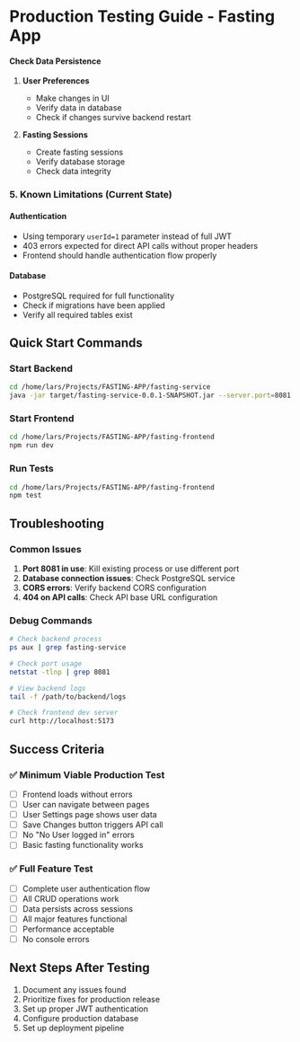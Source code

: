 # Production Testing Guide - Fasting App

#### Check Data Persistence
1. **User Preferences**
	- Make changes in UI
	- Verify data in database
	- Check if changes survive backend restart

2. **Fasting Sessions**
	- Create fasting sessions
	- Verify database storage
	- Check data integrity

### 5. Known Limitations (Current State)

#### Authentication
- Using temporary `userId=1` parameter instead of full JWT
- 403 errors expected for direct API calls without proper headers
- Frontend should handle authentication flow properly

#### Database
- PostgreSQL required for full functionality
- Check if migrations have been applied
- Verify all required tables exist

## Quick Start Commands

### Start Backend
```bash
cd /home/lars/Projects/FASTING-APP/fasting-service
java -jar target/fasting-service-0.0.1-SNAPSHOT.jar --server.port=8081 &
```

### Start Frontend
```bash
cd /home/lars/Projects/FASTING-APP/fasting-frontend
npm run dev
```

### Run Tests
```bash
cd /home/lars/Projects/FASTING-APP/fasting-frontend
npm test
```

## Troubleshooting

### Common Issues
1. **Port 8081 in use**: Kill existing process or use different port
2. **Database connection issues**: Check PostgreSQL service
3. **CORS errors**: Verify backend CORS configuration
4. **404 on API calls**: Check API base URL configuration

### Debug Commands
```bash
# Check backend process
ps aux | grep fasting-service

# Check port usage
netstat -tlnp | grep 8081

# View backend logs
tail -f /path/to/backend/logs

# Check frontend dev server
curl http://localhost:5173
```

## Success Criteria

### ✅ Minimum Viable Production Test
- [ ] Frontend loads without errors
- [ ] User can navigate between pages
- [ ] User Settings page shows user data
- [ ] Save Changes button triggers API call
- [ ] No "No User logged in" errors
- [ ] Basic fasting functionality works

### ✅ Full Feature Test
- [ ] Complete user authentication flow
- [ ] All CRUD operations work
- [ ] Data persists across sessions
- [ ] All major features functional
- [ ] Performance acceptable
- [ ] No console errors

## Next Steps After Testing
1. Document any issues found
2. Prioritize fixes for production release
3. Set up proper JWT authentication
4. Configure production database
5. Set up deployment pipeline

